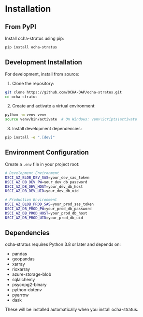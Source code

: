 # Installation

## From PyPI

Install ocha-stratus using pip:

```bash
pip install ocha-stratus
```

## Development Installation

For development, install from source:

1. Clone the repository:
```bash
git clone https://github.com/OCHA-DAP/ocha-stratus.git
cd ocha-stratus
```

2. Create and activate a virtual environment:
```bash
python -m venv venv
source venv/bin/activate  # On Windows: venv\Scripts\activate
```

3. Install development dependencies:
```bash
pip install -e ".[dev]"
```

## Environment Configuration

Create a `.env` file in your project root:

```bash
# Development Environment
DSCI_AZ_BLOB_DEV_SAS=your_dev_sas_token
DSCI_AZ_DB_DEV_PW=your_dev_db_password
DSCI_AZ_DB_DEV_HOST=your_dev_db_host
DSCI_AZ_DB_DEV_UID=your_dev_db_uid

# Production Environment
DSCI_AZ_BLOB_PROD_SAS=your_prod_sas_token
DSCI_AZ_DB_PROD_PW=your_prod_db_password
DSCI_AZ_DB_PROD_HOST=your_prod_db_host
DSCI_AZ_DB_PROD_UID=your_prod_db_uid
```

## Dependencies

ocha-stratus requires Python 3.8 or later and depends on:

- pandas
- geopandas
- xarray
- rioxarray
- azure-storage-blob
- sqlalchemy
- psycopg2-binary
- python-dotenv
- pyarrow
- dask

These will be installed automatically when you install ocha-stratus.
